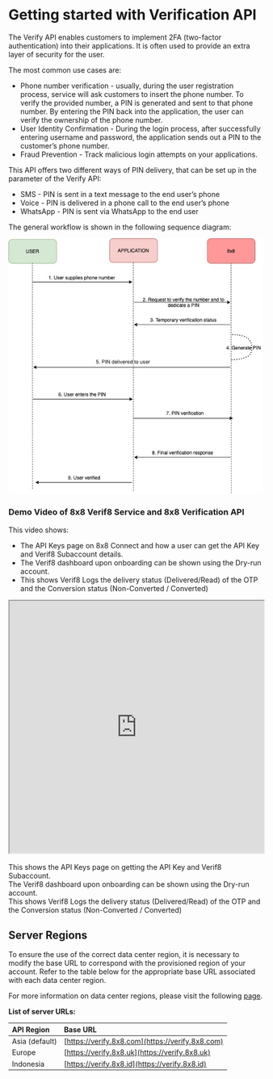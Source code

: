 # Getting started with Verification API

The Verify API enables customers to implement 2FA (two-factor authentication) into their applications. It is often used to provide an extra layer of security for the user.

The most common use cases are:

- Phone number verification - usually, during the user registration process, service will ask customers to insert the phone number. To verify the provided number, a PIN is generated and sent to that phone number. By entering the PIN back into the application, the user can verify the ownership of the phone number.
- User Identity Confirmation - During the login process, after successfully entering username and password, the application sends out a PIN to the customer’s phone number.
- Fraud Prevention - Track malicious login attempts on your applications.

This API offers two different ways of PIN delivery, that can be set up in the <channel> parameter of the Verify API:

- SMS - PIN is sent in a text message to the end user’s phone
- Voice - PIN is delivered in a phone call to the end user’s phone
- WhatsApp - PIN is sent via WhatsApp to the end user

The general workflow is shown in the following sequence diagram:

![Verify Diagram](../images/1c6b334-914f66a-Verify-Diagram.jpg "Verify-Diagram.jpg")

### Demo Video of 8x8 Verif8 Service and 8x8 Verification API

This video shows:

- The API Keys page on 8x8 Connect and how a user can get the API Key and Verif8 Subaccount details.
- The Verif8 dashboard upon onboarding can be shown using the Dry-run account.
- This shows  Verif8 Logs the delivery status (Delivered/Read) of the OTP and the Conversion status (Non-Converted / Converted)

<iframe
  src="https://www.youtube.com/embed/NZnieeEofBs?si=cav-R03QIuWqDKdD"
  height="500px"
  width="100%"
  allow="picture-in-picture; web-share"
  allowFullScreen>
</iframe>
  
This shows the API Keys page on getting the API Key and Verif8 Subaccount.  
The Verif8 dashboard upon onboarding can be shown using the Dry-run account.  
This shows  Verif8 Logs the delivery status (Delivered/Read) of the OTP and the Conversion status (Non-Converted / Converted)

## Server Regions

To ensure the use of the correct data center region, it is necessary to modify the base URL to correspond with the provisioned region of your account. Refer to the table below for the appropriate base URL associated with each data center region.

For more information on data center regions, please visit the following [page](/connect/docs/data-center-region#api-endpoints-and-data-center-region).

**List of server URLs:**

| API Region     | Base URL                                         |
|:---------------|:-------------------------------------------------|
| Asia (default) | [https://verify.8x8.com](https://verify.8x8.com) |
| Europe         | [https://verify.8x8.uk](https://verify.8x8.uk)   |
| Indonesia      | [https://verify.8x8.id](https://verify.8x8.id)   |
